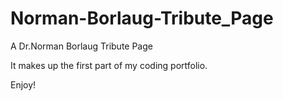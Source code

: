 # Norman-Borlaug-Tribute_Page
A Dr.Norman Borlaug Tribute Page

It makes up the first part of my coding portfolio.

Enjoy!
